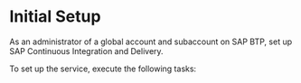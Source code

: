 <!-- loio719acaf61e4b4bf0a496483155c52570 -->

# Initial Setup

As an administrator of a global account and subaccount on SAP BTP, set up SAP Continuous Integration and Delivery.

To set up the service, execute the following tasks:

